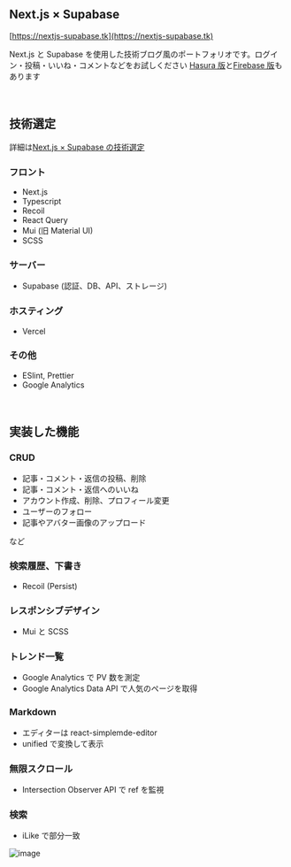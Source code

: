 ## Next.js × Supabase

[https://nextjs-supabase.tk](https://nextjs-supabase.tk)

Next.js と Supabase を使用した技術ブログ風のポートフォリオです。ログイン・投稿・いいね・コメントなどをお試しください
[Hasura 版](https://nextjs-hasura.tk)と[Firebase 版](https://nextjs-firebase.tk)もあります

<br>

## 技術選定

詳細は[Next.js × Supabase の技術選定](https://nextjs-supabase.tk/article/NyAwXWU3ZIpjT8AK9MER)

### フロント

- Next.js
- Typescript
- Recoil
- React Query
- Mui (旧 Material UI)
- SCSS

### サーバー

- Supabase (認証、DB、API、ストレージ)

### ホスティング

- Vercel

### その他

- ESlint, Prettier
- Google Analytics

<br>

## 実装した機能

### CRUD

- 記事・コメント・返信の投稿、削除
- 記事・コメント・返信へのいいね
- アカウント作成、削除、プロフィール変更
- ユーザーのフォロー
- 記事やアバター画像のアップロード

など

### 検索履歴、下書き

- Recoil (Persist)

### レスポンシブデザイン

- Mui と SCSS

### トレンド一覧

- Google Analytics で PV 数を測定
- Google Analytics Data API で人気のページを取得

### Markdown

- エディターは react-simplemde-editor
- unified で変換して表示

### 無限スクロール

- Intersection Observer API で ref を監視

### 検索

- iLike で部分一致

![image](https://user-images.githubusercontent.com/67939683/181829599-5958d67f-4620-4909-84b6-50d40b310934.jpeg)
